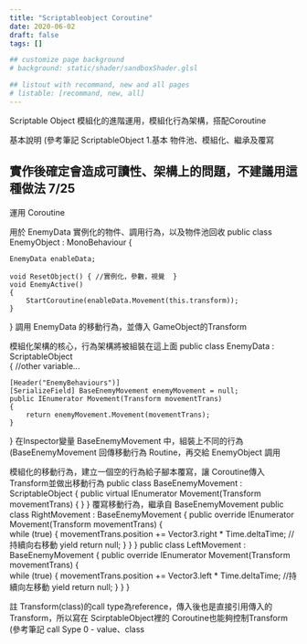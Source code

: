 ```yaml
---
title: "Scriptableobject Coroutine"
date: 2020-06-02
draft: false
tags: []

## customize page background
# background: static/shader/sandboxShader.glsl

## listout with recommand, new and all pages
# listable: [recommand, new, all]
---
```


<!-- https://home.gamer.com.tw/creationDetail.php?sn=4803322 -->

<!--more-->

Scriptable Object
模組化的進階運用，模組化行為架構，搭配Coroutine

基本說明 (參考筆記 ScriptableObject 1.基本
物件池、模組化、繼承及覆寫

實作後確定會造成可讀性、架構上的問題，不建議用這種做法 7/25
------------------------------------------------------------------------------

運用 Coroutine

用於 EnemyData 實例化的物件、調用行為，以及物件池回收
public class EnemyObject : MonoBehaviour
{

    EnemyData enableData;

    void ResetObject() { //實例化，參數，視覺  }
    void EnemyActive()
    {
        StartCoroutine(enableData.Movement(this.transform));
    }
}
調用 EnemyData 的移動行為，並傳入 GameObject的Transform


模組化架構的核心，行為架構將被組裝在這上面
public class EnemyData : ScriptableObject  
{
    //other variable...

    [Header("EnemyBehaviours")]
    [SerializeField] BaseEnemyMovement enemyMovement = null;
    public IEnumerator Movement(Transform movementTrans)
    {
        return enemyMovement.Movement(movementTrans);
    }
}
在Inspector變量 BaseEnemyMovement 中，組裝上不同的行為 (BaseEnemyMovement
回傳移動行為 Routine，再交給 EnemyObject 調用


模組化的移動行為，建立一個空的行為給子腳本覆寫，讓 Coroutine傳入 Transform並做出移動行為
public class BaseEnemyMovement : ScriptableObject
{
    public virtual IEnumerator Movement(Transform movementTrans) { }
}
覆寫移動行為，繼承自 BaseEnemyMovement
public class RightMovement : BaseEnemyMovement
{
    public override IEnumerator Movement(Transform movementTrans)
    {        
        while (true)
        {
            movementTrans.position += Vector3.right * Time.deltaTime;         //持續向右移動
            yield return null;
        }
    }
}
public class LeftMovement : BaseEnemyMovement
{
    public override IEnumerator Movement(Transform movementTrans)
    {        
        while (true)
        {
            movementTrans.position += Vector3.left * Time.deltaTime;         //持續向左移動
            yield return null;
        }
    }
}


註
Transform(class)的call type為reference，傳入後也是直接引用傳入的 Transform，所以寫在 ScirptableObject裡的 Coroutine也能夠控制Transform
(參考筆記 call Sype 0 - value、class